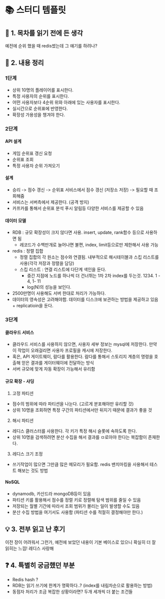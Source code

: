 # 📚 스터디 템플릿

## 📖 1. 목차를 읽기 전에 든 생각
예전에 순위 했을 때 redis썼는데 그 얘기를 하려나?

## 📝 2. 내용 정리
### 1단계
- 상위 10명의 플레이어를 표시한다.
- 특정 사용자의 순위를 표시한다.
- 어떤 사용자보다 4순위 위와 아래에 있는 사용자를 표시한다.
- 실시간으로 순위표에 반영한다.
- 확장성 가용성을 챙겨야 한다.

### 2단계

#### API 설계
- 게임 순위표 갱신 요청
- 순위표 조회
- 특정 사용자 순위 가져오기

#### 설계
- 승리 -> 점수 갱신 -> 순위표 서비스에서 점수 갱신 (저장소 저장) -> 필요할 때 조회해줌
- 서비스는 서버측에서 제공한다. (공격 방지)
- 카프카를 통해서 순위표 분석 푸시 알림등 다양한 서비스를 제공할 수 있음

#### 데이터 모델
- RDB : 규모 확장성이 크지 않다면 사용. insert, update, rank함수 등으로 사용하면 됨
  - 레코드가 수백만개로 늘어나면 불편, index, limit등으로만 제한해서 사용 가능
- redis : 정렬 집합
  - 정렬 집합의 각 원소는 점수와 연결됨. 내부적으로 해시테이블과 스킵 리스트를 사용(각각 저장과 정렬을 담당)
  - 스킵 리스트 : 연결 리스트에 다단계 색인을 둔다.
    - 중간 지점에 노드를 하나씩 더 건너뛰는 1차 2차 index를 두는것. 1234. 1 - 4, 1- 11
    - log(N)의 성능을 보인다.
- 2500만명이 사용해도 서버 한대로 처리가 가능하다.
- 데이터의 영속성은 고려해야함. 데이터를 디스크에 보관하는 방법을 제공하고 있음 + replicatioin을 둔다.

### 3단계
#### 클라우드 서비스
- 클라우드 서비스를 사용하지 않으면, 사용자 세부 정보는 mysql에 저장한다. 만약 이 작업이 오래걸리면 사용자 프로필을 캐시에 저장한다.
- 혹은, API 게이트웨이, 람다를 활용한다. 람다를 통해서 스토리지 계층의 명령을 호출해 얻은 결과를 게이터웨이에 전달하는 방식
- 서버 규모에 맞게 자동 확장이 가능해서 유리함

#### 규모 확장 - 샤딩
1. 고정 파티션
- 점수의 범위에 따라 파티션을 나눈다. (고르게 분포해야만 유리할 것)
- 상위 10명을 조회하면 특정 구간의 파티션에서만 뒤지기 때문에 결과가 좋을 것
2. 해시 파티션
- 레디스 클러스터를 사용한다. 각 키가 특정 해시 슬롯에 속하도록 한다.
- 상위 10명을 검색하려면 분산 수집을 해서 결과를 ㅁ로아야 한다는 복잡함이 존재한다.
3. 레디스 크기 조정
 - 쓰기작업이 많으면 그만큼 많은 메모리가 필요함. redis 밴치마킹을 사용해서 테스트 해보는 것도 방법

#### NoSQL
- dynamodb, 카산드라 mongoDB등이 있음
- 파티션 키를 활용해서 점수를 정렬 키로 정렬해 탐색 범위를 줄일 수 있음
- 저장되는 월별 기간에 따라서 조회 범위가 몰리는 일이 발생할 수도 있음
- 분산 수집 방법을 여기서도 사용함 (파티션 수를 적절히 결정해야만 한다.)

## 💡 3. 전부 읽고 난 후기
이전 장이 어려워서 그런가, 예전에 보았던 내용이 기본 베이스로 있으니 확실히 더 잘 읽히는 느낌!
레디스 사랑해

## ❓ 4. 특별히 궁금했던 부분
- Redis hash ? 
- RDB는 읽기 쓰기에 한계가 명확하다..? (index를 내림차순으로 활용하는 방법)
- 동점자 처리가 조금 복잡한 상황이라면? 두개 세개씩 더 붙는 조건들
